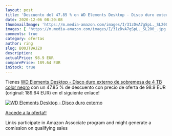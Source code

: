 ```yaml
---
layout: post
title: 'Descuento del 47.85 % en WD Elements Desktop - Disco duro externo'
date: 2020-12-06 08:20:08
thumbnailImage: 'https://m.media-amazon.com/images/I/31zDvA7gSpL._SL200_.jpg'
images: [ 'https://m.media-amazon.com/images/I/31zDvA7gSpL._SL200_.jpg' ]
comments: true
category: ofertas
author: ring
slug: B00JT8AJZ0
description:
actualPrice: 98.9 EUR
comparePrice: 189.64 EUR
inStock: true
---
```


Tienes [WD Elements Desktop - Disco duro externo de sobremesa de 4 TB  color negro](https://www.amazon.es/dp/B00JT8AJZ0/?tag=tolees-21) con un 47.85 % de descuento con precio de oferta de 98.9 EUR (original: 189.64 EUR) en el siguiente enlace!

[![WD Elements Desktop - Disco duro externo](https://m.media-amazon.com/images/I/31zDvA7gSpL._SL200_.jpg)](https://www.amazon.es/dp/B00JT8AJZ0/?tag=tolees-21)

[Accede a la oferta!!](https://www.amazon.es/dp/B00JT8AJZ0/?tag=tolees-21)

Links participate in Amazon Associate program and might generate a comission on qualifying sales


